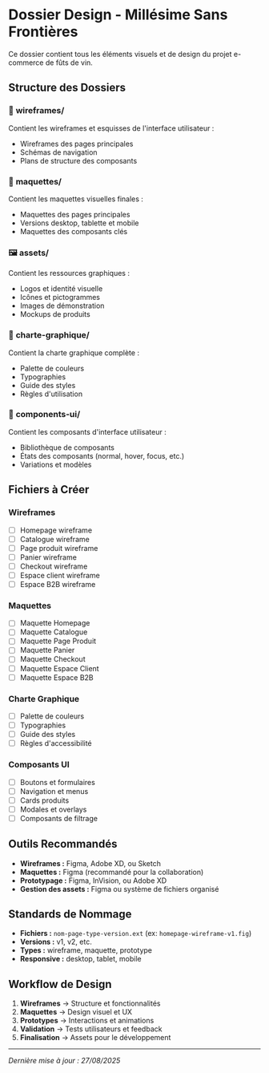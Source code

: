 # Dossier Design - Millésime Sans Frontières

Ce dossier contient tous les éléments visuels et de design du projet e-commerce de fûts de vin.

## Structure des Dossiers

### 📱 **wireframes/**
Contient les wireframes et esquisses de l'interface utilisateur :
- Wireframes des pages principales
- Schémas de navigation
- Plans de structure des composants

### 🎨 **maquettes/**
Contient les maquettes visuelles finales :
- Maquettes des pages principales
- Versions desktop, tablette et mobile
- Maquettes des composants clés

### 🖼️ **assets/**
Contient les ressources graphiques :
- Logos et identité visuelle
- Icônes et pictogrammes
- Images de démonstration
- Mockups de produits

### 🎯 **charte-graphique/**
Contient la charte graphique complète :
- Palette de couleurs
- Typographies
- Guide des styles
- Règles d'utilisation

### 🧩 **components-ui/**
Contient les composants d'interface utilisateur :
- Bibliothèque de composants
- États des composants (normal, hover, focus, etc.)
- Variations et modèles

## Fichiers à Créer

### Wireframes
- [ ] Homepage wireframe
- [ ] Catalogue wireframe
- [ ] Page produit wireframe
- [ ] Panier wireframe
- [ ] Checkout wireframe
- [ ] Espace client wireframe
- [ ] Espace B2B wireframe

### Maquettes
- [ ] Maquette Homepage
- [ ] Maquette Catalogue
- [ ] Maquette Page Produit
- [ ] Maquette Panier
- [ ] Maquette Checkout
- [ ] Maquette Espace Client
- [ ] Maquette Espace B2B

### Charte Graphique
- [ ] Palette de couleurs
- [ ] Typographies
- [ ] Guide des styles
- [ ] Règles d'accessibilité

### Composants UI
- [ ] Boutons et formulaires
- [ ] Navigation et menus
- [ ] Cards produits
- [ ] Modales et overlays
- [ ] Composants de filtrage

## Outils Recommandés

- **Wireframes :** Figma, Adobe XD, ou Sketch
- **Maquettes :** Figma (recommandé pour la collaboration)
- **Prototypage :** Figma, InVision, ou Adobe XD
- **Gestion des assets :** Figma ou système de fichiers organisé

## Standards de Nommage

- **Fichiers :** `nom-page-type-version.ext` (ex: `homepage-wireframe-v1.fig`)
- **Versions :** v1, v2, etc.
- **Types :** wireframe, maquette, prototype
- **Responsive :** desktop, tablet, mobile

## Workflow de Design

1. **Wireframes** → Structure et fonctionnalités
2. **Maquettes** → Design visuel et UX
3. **Prototypes** → Interactions et animations
4. **Validation** → Tests utilisateurs et feedback
5. **Finalisation** → Assets pour le développement

---

*Dernière mise à jour : 27/08/2025*
